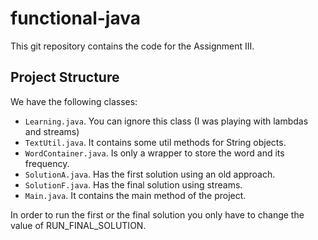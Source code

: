 # functional-java
This git repository contains the code for the Assignment III.

Project Structure
-----------------

We have the following classes:

* `Learning.java`. You can ignore this class (I was playing with lambdas and streams)
* `TextUtil.java`. It contains some util methods for String objects.
* `WordContainer.java`. Is only a wrapper to store the word and its frequency.
* `SolutionA.java`. Has the first solution using an old approach.
* `SolutionF.java`. Has the final solution using streams.
* `Main.java`. It contains the main method of the project.

In order to run the first or the final solution you only have to change the value of RUN_FINAL_SOLUTION.

